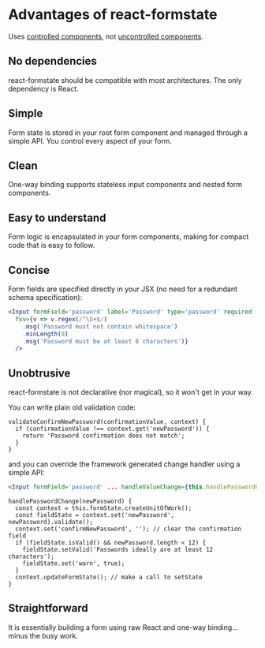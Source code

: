 # Advantages of react-formstate

Uses [controlled components](https://facebook.github.io/react/docs/forms.html#controlled-components), not [uncontrolled components](https://facebook.github.io/react/docs/uncontrolled-components.html).

## No dependencies

react-formstate should be compatible with most architectures. The only dependency is React.

## Simple

Form state is stored in your root form component and managed through a simple API. You control every aspect of your form.

## Clean

One-way binding supports stateless input components and nested form components.

## Easy to understand

Form logic is encapsulated in your form components, making for compact code that is easy to follow.

## Concise

Form fields are specified directly in your JSX (no need for a redundant schema specification):

```jsx
<Input formField='password' label='Password' type='password' required
  fsv={v => v.regex(/^\S+$/)
    .msg('Password must not contain whitespace')
    .minLength(8)
    .msg('Password must be at least 8 characters')}
  />
```

## Unobtrusive

react-formstate is not declarative (nor magical), so it won't get in your way.

You can write plain old validation code:

```es6
validateConfirmNewPassword(confirmationValue, context) {
  if (confirmationValue !== context.get('newPassword')) {
    return 'Password confirmation does not match';
  }
}
```

and you can override the framework generated change handler using a simple API:

```jsx
<Input formField='password' ... handleValueChange={this.handlePasswordChange}/>
```

```es6
handlePasswordChange(newPassword) {
  const context = this.formState.createUnitOfWork();
  const fieldState = context.set('newPassword', newPassword).validate();
  context.set('confirmNewPassword', ''); // clear the confirmation field
  if (fieldState.isValid() && newPassword.length < 12) {
    fieldState.setValid('Passwords ideally are at least 12 characters');
    fieldState.set('warn', true);
  }
  context.updateFormState(); // make a call to setState
}
```

## Straightforward

It is essentially building a form using raw React and one-way binding... minus the busy work.
